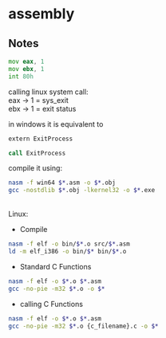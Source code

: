 # assembly

## Notes

```asm
mov eax, 1
mov ebx, 1
int 80h
```
calling linux system call: \
eax -> 1 = sys_exit \
ebx -> 1 = exit status

in windows it is equivalent to
```asm
extern ExitProcess

call ExitProcess
```

compile it using:
```bash
nasm -f win64 $*.asm -o $*.obj
gcc -nostdlib $*.obj -lkernel32 -o $*.exe
```

\
Linux:

- Compile
```bash
nasm -f elf -o bin/$*.o src/$*.asm
ld -m elf_i386 -o bin/$* bin/$*.o
```

- Standard C Functions
```bash
nasm -f elf -o $*.o $*.asm
gcc -no-pie -m32 $*.o -o $*
```

- calling C Functions
```bash
nasm -f elf -o $*.o $*.asm
gcc -no-pie -m32 $*.o {c_filename}.c -o $*
```